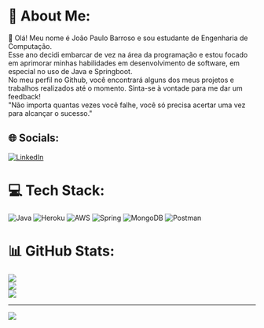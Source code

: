 # 💫 About Me:
🔭 Olá! Meu nome é João Paulo Barroso e sou estudante de Engenharia de Computação.<br>Esse ano decidi embarcar de vez na área da programação e estou focado em aprimorar minhas habilidades em desenvolvimento de software, em especial no uso de Java e Springboot.<br> No meu perfil no Github, você encontrará alguns dos meus projetos e trabalhos realizados até o momento. Sinta-se à vontade para me dar um feedback!<br>"Não importa quantas vezes você falhe, você só precisa acertar uma vez para alcançar o sucesso."


## 🌐 Socials:
[![LinkedIn](https://img.shields.io/badge/LinkedIn-%230077B5.svg?logo=linkedin&logoColor=white)](https://linkedin.com/in/https://www.linkedin.com/in/jo%C3%A3o-paulo-barroso-84a096232/) 

# 💻 Tech Stack:
![Java](https://img.shields.io/badge/java-%23ED8B00.svg?style=for-the-badge&logo=java&logoColor=white) ![Heroku](https://img.shields.io/badge/heroku-%23430098.svg?style=for-the-badge&logo=heroku&logoColor=white) ![AWS](https://img.shields.io/badge/AWS-%23FF9900.svg?style=for-the-badge&logo=amazon-aws&logoColor=white) ![Spring](https://img.shields.io/badge/spring-%236DB33F.svg?style=for-the-badge&logo=spring&logoColor=white) ![MongoDB](https://img.shields.io/badge/MongoDB-%234ea94b.svg?style=for-the-badge&logo=mongodb&logoColor=white) ![Postman](https://img.shields.io/badge/Postman-FF6C37?style=for-the-badge&logo=postman&logoColor=white)
# 📊 GitHub Stats:
![](https://github-readme-stats.vercel.app/api?username=Barr0s0&theme=dracula&hide_border=false&include_all_commits=false&count_private=false)<br/>
![](https://github-readme-streak-stats.herokuapp.com/?user=Barr0s0&theme=dracula&hide_border=false)<br/>
![](https://github-readme-stats.vercel.app/api/top-langs/?username=Barr0s0&theme=dracula&hide_border=false&include_all_commits=false&count_private=false&layout=compact)

---
[![](https://visitcount.itsvg.in/api?id=Barr0s0&icon=0&color=0)](https://visitcount.itsvg.in)

<!-- Proudly created with GPRM ( https://gprm.itsvg.in ) -->